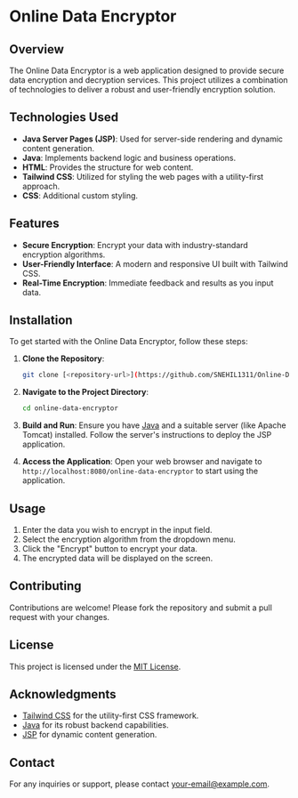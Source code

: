# Online Data Encryptor

## Overview

The Online Data Encryptor is a web application designed to provide secure data encryption and decryption services. This project utilizes a combination of technologies to deliver a robust and user-friendly encryption solution.

## Technologies Used

- **Java Server Pages (JSP)**: Used for server-side rendering and dynamic content generation.
- **Java**: Implements backend logic and business operations.
- **HTML**: Provides the structure for web content.
- **Tailwind CSS**: Utilized for styling the web pages with a utility-first approach.
- **CSS**: Additional custom styling.

## Features

- **Secure Encryption**: Encrypt your data with industry-standard encryption algorithms.
- **User-Friendly Interface**: A modern and responsive UI built with Tailwind CSS.
- **Real-Time Encryption**: Immediate feedback and results as you input data.

## Installation

To get started with the Online Data Encryptor, follow these steps:

1. **Clone the Repository**:
    ```bash
    git clone [<repository-url>](https://github.com/SNEHIL1311/Online-Data-Encrypton-Java)
    ```

2. **Navigate to the Project Directory**:
    ```bash
    cd online-data-encryptor
    ```

3. **Build and Run**:
    Ensure you have [Java](https://www.oracle.com/java/technologies/javase-jdk11-downloads.html) and a suitable server (like Apache Tomcat) installed. Follow the server's instructions to deploy the JSP application.

4. **Access the Application**:
    Open your web browser and navigate to `http://localhost:8080/online-data-encryptor` to start using the application.

## Usage

1. Enter the data you wish to encrypt in the input field.
2. Select the encryption algorithm from the dropdown menu.
3. Click the "Encrypt" button to encrypt your data.
4. The encrypted data will be displayed on the screen.

## Contributing

Contributions are welcome! Please fork the repository and submit a pull request with your changes.

## License

This project is licensed under the [MIT License](LICENSE).

## Acknowledgments

- [Tailwind CSS](https://tailwindcss.com/) for the utility-first CSS framework.
- [Java](https://www.java.com/) for its robust backend capabilities.
- [JSP](https://www.oracle.com/java/technologies/java-server-pages.html) for dynamic content generation.

## Contact

For any inquiries or support, please contact [your-email@example.com](mailto:your-email@example.com).

